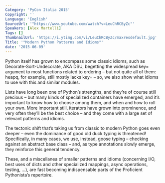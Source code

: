 ```yaml
---
Category: 'PyCon Italia 2015'
Copyright: ''
Language: 'English'
SourceUrl: '"https://www.youtube.com/watch?v=LeuChRCByZc"'
Speakers: [Alex Martelli]
Tags: []
ThumbnailUrl: 'https://i.ytimg.com/vi/LeuChRCByZc/maxresdefault.jpg'
Title: '"Modern Python Patterns and Idioms"'
date: '2015-06-09'
---
```

Python itself has grown to encompass some classic idioms, such as Decorate-Sort-Undecorate, AKA DSU, begetting the widespread key= argument to most functions related to ordering – but not quite all of them: heapq, for example, still mostly lacks key= – so, we also show what idioms to use with this and similar modules.

Lists have long been one of Python’s strengths, and they’re of course still precious – but many kinds of specialized containers have emerged, and it’s important to know how to choose among them, and when and how to roll your own. More important still, iterators have grown into prominence, and very often they’ll be the best choice – and they come with a large set of relevant patterns and idioms.

The tectonic shift that’s taking us from classic to modern Python goes even deeper – even the dominance of good old duck typing is threatened! Specifically, in many cases, we use, instead, goose typing – checking against an abstract base class – and, as type annotations slowly emerge, they reinforce this general tendency.

These, and a miscellanea of smaller patterns and idioms (concerning I/O, best uses of dicts and other specialized mappings, async operations, testing, …), are fast becoming indispensable parts of the Proficient Pythonista’s repertoire.